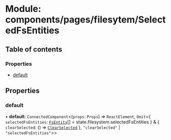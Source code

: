 # Module: components/pages/filesytem/SelectedFsEntities

## Table of contents

### Properties

- [default](../wiki/components.pages.filesytem.SelectedFsEntities#default)

## Properties

### default

• **default**: `ConnectedComponent`<(`props`: `Props`) => `ReactElement`, `Omit`<{ `selectedFsEntities`: [`FsEntity`](../wiki/background.api.filesystemTypes.FsEntity)[] = state.filesystem.selectedFsEntities } & { `clearSelected`: () => [`ClearSelected`](../wiki/background.redux.actions.filesystemTypes.ClearSelected)  }, ``"clearSelected"`` \| ``"selectedFsEntities"``\>\>
